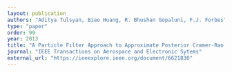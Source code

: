 ```yaml
---
layout: publication
authors: "Aditya Tulsyan, Biao Huang, R. Bhushan Gopaluni, F.J. Forbes"
type: "paper"
order: 99
year: 2013
title: "A Particle Filter Approach to Approximate Posterior Cramer-Rao Lower Bound: The Case of Hidden States"
journal: "IEEE Transactions on Aerospace and Electronic Sytems"
external_url: "https://ieeexplore.ieee.org/document/6621830"
---
```

